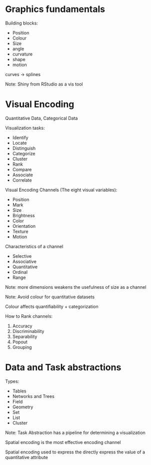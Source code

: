 # Graphics fundamentals

Building blocks:

- Position
- Colour
- Size
- angle
- curvature
- shape
- motion

curves -> splines

Note: Shiny from RStudio as a vis tool

# Visual Encoding

Quantitative Data, Categorical Data

Visualization tasks:

- Identify
- Locate
- Distinguish
- Categorize
- Cluster
- Rank
- Compare
- Associate
- Correlate

Visual Encoding Channels (The eight visual variables):

- Position
- Mark
- Size
- Brightness
- Color
- Orientation
- Texture
- Motion

Characteristics of a channel

- Selective
- Associative
- Quantitative
- Ordinal
- Range

Note: more dimensions weakens the usefulness of size as a channel

Note: Avoid colour for quantitative datasets

Colour affects quantifiability + categorization

How to Rank channels:

1. Accuracy
2. Discriminability
3. Separability
4. Popout
5. Grouping

# Data and Task abstractions

Types:

- Tables
- Networks and Trees
- Field
- Geometry
- Set
- List
- Cluster

Note: Task Abstraction has a pipeline for determining a visualization

Spatial encoding is the most effective encoding channel

Spatial encoding used to express the directly express the value of a quantitative attribute
